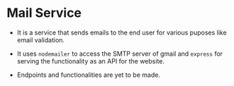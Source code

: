 # Mail Service

-  It is a service that sends emails to the end user for various puposes like email validation.

-  It uses `nodemailer` to access the SMTP server of gmail and `express` for serving the functionality as an API for the website.

-  Endpoints and functionalities are yet to be made.
